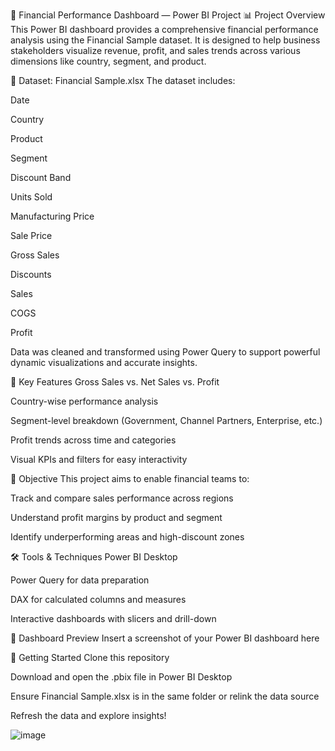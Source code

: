 💼 Financial Performance Dashboard — Power BI Project
📊 Project Overview
This Power BI dashboard provides a comprehensive financial performance analysis using the Financial Sample dataset. It is designed to help business stakeholders visualize revenue, profit, and sales trends across various dimensions like country, segment, and product.

📁 Dataset: Financial Sample.xlsx
The dataset includes:

Date

Country

Product

Segment

Discount Band

Units Sold

Manufacturing Price

Sale Price

Gross Sales

Discounts

Sales

COGS

Profit

Data was cleaned and transformed using Power Query to support powerful dynamic visualizations and accurate insights.

📌 Key Features
Gross Sales vs. Net Sales vs. Profit

Country-wise performance analysis

Segment-level breakdown (Government, Channel Partners, Enterprise, etc.)

Profit trends across time and categories

Visual KPIs and filters for easy interactivity

🎯 Objective
This project aims to enable financial teams to:

Track and compare sales performance across regions

Understand profit margins by product and segment

Identify underperforming areas and high-discount zones

🛠️ Tools & Techniques
Power BI Desktop

Power Query for data preparation

DAX for calculated columns and measures

Interactive dashboards with slicers and drill-down

📸 Dashboard Preview
Insert a screenshot of your Power BI dashboard here

🚀 Getting Started
Clone this repository

Download and open the .pbix file in Power BI Desktop

Ensure Financial Sample.xlsx is in the same folder or relink the data source

Refresh the data and explore insights!

![image](https://github.com/user-attachments/assets/778e0a7e-5b7a-4172-87cf-b7d21b9b895c)



